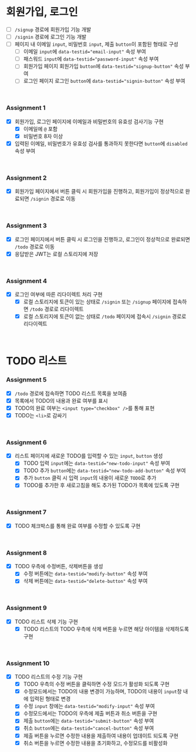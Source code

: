 # 회원가입, 로그인

- [ ] `/signup` 경로에 회원가입 기능 개발
- [ ] `/signin` 경로에 로그인 기능 개발
- [ ] 페이지 내 이메일 `input`, 비밀번호 `input`, 제출 `button`이 포함된 형태로 구성
  - [ ] 이메일 `input`에 `data-testid="email-input"` 속성 부여
  - [ ] 패스워드 `input`에 `data-testid="password-input"` 속성 부여
  - [ ] 회원가입 페이지 회원가입 `button`에 `data-testid="signup-button"` 속성 부여
  - [ ] 로그인 페이지 로그인 `button`에 `data-testid="signin-button"` 속성 부여

<br>

### Assignment 1

- [x] 회원가입, 로그인 페이지에 이메일과 비밀번호의 유효성 검사기능 구현
  - [x] 이메일에 `@` 포함
  - [x] 비밀번호 8자 이상
- [x] 입력된 이메일, 비밀번호가 유효성 검사를 통과하지 못한다면 `button`에 `disabled` 속성 부여

<br>

### Assignment 2

- [x] 회원가입 페이지에서 버튼 클릭 시 회원가입을 진행하고, 회원가입이 정상적으로 완료되면 `/signin` 경로로 이동

<br>

### Assignment 3

- [x] 로그인 페이지에서 버튼 클릭 시 로그인을 진행하고, 로그인이 정상적으로 완료되면 `/todo` 경로로 이동
- [x] 응답받은 JWT는 로컬 스토리지에 저장

<br>

### Assignment 4

- [x] 로그인 여부에 따른 리다이렉트 처리 구현
  - [x] 로컬 스토리지에 토큰이 있는 상태로 `/signin` 또는 `/signup` 페이지에 접속하면 `/todo` 경로로 리다이렉트
  - [x] 로컬 스토리지에 토큰이 없는 상태로 `/todo` 페이지에 접속시 `/signin` 경로로 리다이렉트

<br>

# TODO 리스트

### Assignment 5

- [x] `/todo` 경로에 접속하면 TODO 리스트 목록을 보여줌
- [x] 목록에서 TODO의 내용과 완료 여부를 표시
- [x] TODO의 완료 여부는 `<input type="checkbox" />`를 통해 표현
- [x] TODO는 `<li>`로 감싸기

<br>

### Assignment 6

- [x] 리스트 페이지에 새로운 TODO를 입력할 수 있는 `input`, `button` 생성
  - [x] TODO 입력 `input`에는 `data-testid="new-todo-input"` 속성 부여
  - [x] TODO 추가 `button`에는 `data-testid="new-todo-add-button"` 속성 부여
  - [x] 추가 `button` 클릭 시 입력 `input`의 내용이 새로운 `TODO`로 추가
  - [x] TODO를 추가한 후 새로고침을 해도 추가된 TODO가 목록에 있도록 구현

<br>

### Assignment 7

- [x] TODO 체크박스를 통해 완료 여부를 수정할 수 있도록 구현

<br>

### Assignment 8

- [x] TODO 우측에 수정버튼, 삭제버튼을 생성
  - [x] 수정 버튼에는 `data-testid="modify-button"` 속성 부여
  - [x] 삭제 버튼에는 `data-testid="delete-button"` 속성 부여

<br>

### Assignment 9

- [x] TODO 리스트 삭제 기능 구현
  - [x] TODO 리스트의 TODO 우측에 삭제 버튼을 누르면 해당 아이템을 삭제하도록 구현

<br>

### Assignment 10

- [x] TODO 리스트의 수정 기능 구현
  - [x] TODO 우측의 수정 버튼을 클릭하면 수정 모드가 활성화 되도록 구현
  - [x] 수정모드에서는 TODO의 내용 변경이 가능하며, TODO의 내용이 `input`창 내에 입력된 형태로 변경
  - [x] 수정 `input` 창에는 `data-testid="modify-input"` 속성 부여
  - [x] 수정모드에서는 TODO의 우측에 제출 버튼과 취소 버튼을 구현
  - [x] 제출 `button`에는 `data-testid="submit-button"` 속성 부여
  - [x] 취소 `button`에는 `data-testid="cancel-button"` 속성 부여
  - [x] 제출 버튼을 누르면 수정한 내용을 제출하여 내용이 업데이트 되도록 구현
  - [x] 취소 버튼을 누르면 수정한 내용을 초기화하고, 수정모드를 비활성화
